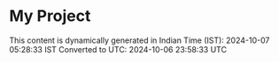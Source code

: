 # My Project

This content is dynamically generated in Indian Time (IST): 2024-10-07 05:28:33 IST
Converted to UTC: 2024-10-06 23:58:33 UTC
